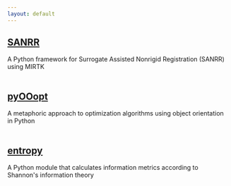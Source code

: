 ```yaml
---
layout: default
---
```

## [SANRR](https://github.com/ddfabbro/SANRR)
A Python framework for Surrogate Assisted Nonrigid Registration (SANRR) using MIRTK
<br><br>
## [pyOOopt](https://github.com/ddfabbro/pyOOopt)
A metaphoric approach to optimization algorithms using object orientation in Python
<br><br>
## [entropy](https://github.com/ddfabbro/entropy)
A Python module that calculates information metrics according to Shannon's information theory
